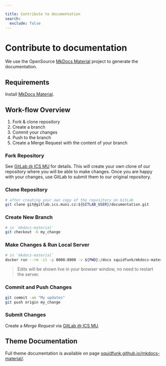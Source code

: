 ```yaml
---

title: Contribute to documentation
search:
  exclude: false
---
```


# Contribute to documentation

We use the OpenSource [MkDocs Material](https://github.com/squidfunk/mkdocs-material) project to generate the documentation.

## Requirements
Install [MkDocs Material](https://squidfunk.github.io/mkdocs-material/getting-started/).

## Work-flow Overview

1. Fork & clone repository
2. Create a branch
3. Commit your changes
4. Push to the branch
5. Create a Merge Request with the content of your branch

### Fork Repository
See [GitLab @ ICS MU](https://gitlab.ics.muni.cz/cloud/documentation/forks/new) for details. This will create your own clone of our repository where you will be able to make changes. Once you are happy with your changes, use GitLab to submit them to our original repository.

### Clone Repository
``` bash
# after creating your own copy of the repository on GitLab
git clone git@gitlab.ics.muni.cz:${GITLAB_USER}/documentation.git
```

### Create New Branch
``` bash
# in `mkdocs-material`
git checkout -b my_change
```

### Make Changes & Run Local Server
``` bash
# in `mkdocs-material`
docker run --rm -it -p 8000:8000 -v ${PWD}:/docs squidfunk/mkdocs-material
```

> Edits will be shown live in your browser window, no need to restart the server.

### Commit and Push Changes
``` bash
git commit -am "My updates"
git push origin my_change
```

### Submit Changes
Create a *Merge Request* via [GitLab @ ICS MU](https://gitlab.ics.muni.cz/cloud/documentation/merge_requests/new).

## Theme Documentation

Full theme documentation is available on page [squidfunk.github.io/mkdocs-material/](https://squidfunk.github.io/mkdocs-material/).
